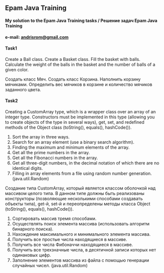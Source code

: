 ## Epam Java Training
#### My solution to the Epam Java Training tasks / Решение задач Epam Java Training
#### e-mail: andrisrom@gmail.com

#### Task1
Create a Ball class. Create a Basket class. Fill the basket with balls.
Calculate the weight of the balls in the basket and the number of balls of a given color.

Создать класс Мяч. Создать класс Корзина. Наполнить корзину мячиками.
Определить вес мячиков в корзине и количество мячиков заданного цвета.

#### Task2
Creating a CustomArray type, which is a wrapper class over an array of an integer type.
Constructors must be implemented in this type (allowing you to create objects of the type in several ways),
get, set, and redefined methods of the Object class (toString(), equals(), hashCode()).
  1. Sort the array in three ways.
  2. Search for an array element (use a binary search algorithm).
  3. Finding the maximum and minimum elements of the array.
  4. Get all the prime numbers in the array.
  5. Get all the Fibonacci numbers in the array.
  6. Get all three-digit numbers, in the decimal notation of which there are no identical digits.
  7. Filling in array elements from a file using random number generation. (java.util.Random)

Создание типа CustomArray, который является классом оболочкой над массивом целого типа.
В данном типе должны быть реализованы конструкторы (позволяющие несколькими способами создавать объекты типа),
get-й, set-й и переопределены методы класса Object (toString(), equals(), hashCode()).
  1. Сортировать массив тремя способами.
  2. Осуществлять поиск элемента массива (использовать алгоритм бинарного поиска).
  3. Нахождение максимального и минимального элемента массива.
  4. Получить все простые числа находящиеся в массиве.
  5. Получить все числа Фибоначчи находящиеся в массиве.
  6. Получить все трехзначные числа, в десятичной записи которых нет одинаковых цифр.
  7. Заполнение элементов массива из файла с помощью генерации случайных чисел. (java.util.Random)
  
  


